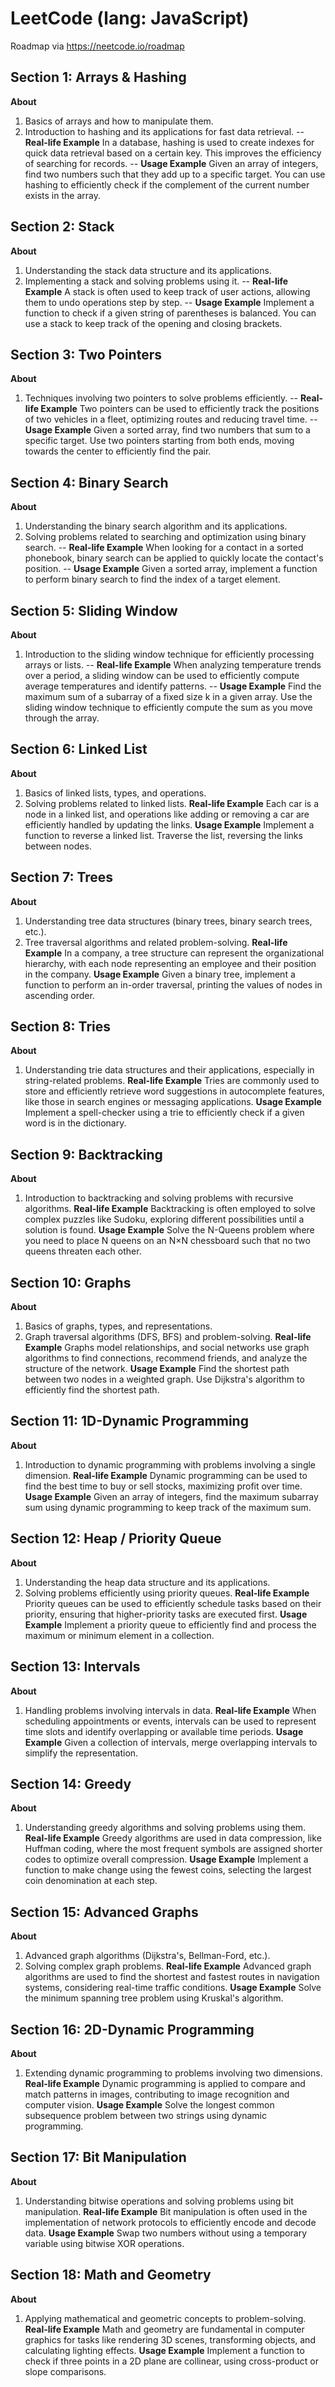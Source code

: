 # LeetCode (lang: JavaScript)
Roadmap via https://neetcode.io/roadmap

## Section 1: Arrays & Hashing
__About__
1. Basics of arrays and how to manipulate them.
2. Introduction to hashing and its applications for fast data retrieval.
--
__Real-life Example__
In a database, hashing is used to create indexes for quick data retrieval based on a certain key. This improves the efficiency of searching for records.
--
__Usage Example__
Given an array of integers, find two numbers such that they add up to a specific target. You can use hashing to efficiently check if the complement of the current number exists in the array.

## Section 2: Stack
__About__
1. Understanding the stack data structure and its applications.
2. Implementing a stack and solving problems using it.
--
__Real-life Example__
A stack is often used to keep track of user actions, allowing them to undo operations step by step.
--
__Usage Example__
Implement a function to check if a given string of parentheses is balanced. You can use a stack to keep track of the opening and closing brackets.

## Section 3: Two Pointers
__About__
1. Techniques involving two pointers to solve problems efficiently.
--
__Real-life Example__
Two pointers can be used to efficiently track the positions of two vehicles in a fleet, optimizing routes and reducing travel time.
--
__Usage Example__
Given a sorted array, find two numbers that sum to a specific target. Use two pointers starting from both ends, moving towards the center to efficiently find the pair.

## Section 4: Binary Search
__About__
1. Understanding the binary search algorithm and its applications.
2. Solving problems related to searching and optimization using binary search.
--
__Real-life Example__
When looking for a contact in a sorted phonebook, binary search can be applied to quickly locate the contact's position.
--
__Usage Example__
Given a sorted array, implement a function to perform binary search to find the index of a target element.

## Section 5: Sliding Window
__About__
1. Introduction to the sliding window technique for efficiently processing arrays or lists.
--
__Real-life Example__
When analyzing temperature trends over a period, a sliding window can be used to efficiently compute average temperatures and identify patterns.
--
__Usage Example__
Find the maximum sum of a subarray of a fixed size k in a given array. Use the sliding window technique to efficiently compute the sum as you move through the array.

## Section 6: Linked List
__About__
1. Basics of linked lists, types, and operations.
2. Solving problems related to linked lists.
__Real-life Example__
Each car is a node in a linked list, and operations like adding or removing a car are efficiently handled by updating the links.
__Usage Example__
Implement a function to reverse a linked list. Traverse the list, reversing the links between nodes.

## Section 7: Trees
__About__
1. Understanding tree data structures (binary trees, binary search trees, etc.).
2. Tree traversal algorithms and related problem-solving.
__Real-life Example__
In a company, a tree structure can represent the organizational hierarchy, with each node representing an employee and their position in the company.
__Usage Example__
Given a binary tree, implement a function to perform an in-order traversal, printing the values of nodes in ascending order.

## Section 8: Tries
__About__
1. Understanding trie data structures and their applications, especially in string-related problems.
__Real-life Example__
Tries are commonly used to store and efficiently retrieve word suggestions in autocomplete features, like those in search engines or messaging applications.
__Usage Example__
Implement a spell-checker using a trie to efficiently check if a given word is in the dictionary.

## Section 9: Backtracking
__About__
1. Introduction to backtracking and solving problems with recursive algorithms.
__Real-life Example__
Backtracking is often employed to solve complex puzzles like Sudoku, exploring different possibilities until a solution is found.
__Usage Example__
Solve the N-Queens problem where you need to place N queens on an N×N chessboard such that no two queens threaten each other.

## Section 10: Graphs
__About__
1. Basics of graphs, types, and representations.
2. Graph traversal algorithms (DFS, BFS) and problem-solving.
__Real-life Example__
 Graphs model relationships, and social networks use graph algorithms to find connections, recommend friends, and analyze the structure of the network.
__Usage Example__
Find the shortest path between two nodes in a weighted graph. Use Dijkstra's algorithm to efficiently find the shortest path.

## Section 11: 1D-Dynamic Programming
__About__
1. Introduction to dynamic programming with problems involving a single dimension.
__Real-life Example__
Dynamic programming can be used to find the best time to buy or sell stocks, maximizing profit over time.
__Usage Example__
Given an array of integers, find the maximum subarray sum using dynamic programming to keep track of the maximum sum.

## Section 12: Heap / Priority Queue
__About__
1. Understanding the heap data structure and its applications.
2. Solving problems efficiently using priority queues.
__Real-life Example__
Priority queues can be used to efficiently schedule tasks based on their priority, ensuring that higher-priority tasks are executed first.
__Usage Example__
Implement a priority queue to efficiently find and process the maximum or minimum element in a collection.

## Section 13: Intervals
__About__
1. Handling problems involving intervals in data.
__Real-life Example__
When scheduling appointments or events, intervals can be used to represent time slots and identify overlapping or available time periods.
__Usage Example__
Given a collection of intervals, merge overlapping intervals to simplify the representation.

## Section 14: Greedy
__About__
1. Understanding greedy algorithms and solving problems using them.
__Real-life Example__
Greedy algorithms are used in data compression, like Huffman coding, where the most frequent symbols are assigned shorter codes to optimize overall compression.
__Usage Example__
Implement a function to make change using the fewest coins, selecting the largest coin denomination at each step.

## Section 15: Advanced Graphs
__About__
1. Advanced graph algorithms (Dijkstra's, Bellman-Ford, etc.).
2. Solving complex graph problems.
__Real-life Example__
Advanced graph algorithms are used to find the shortest and fastest routes in navigation systems, considering real-time traffic conditions.
__Usage Example__
Solve the minimum spanning tree problem using Kruskal's algorithm.

## Section 16: 2D-Dynamic Programming
__About__
1. Extending dynamic programming to problems involving two dimensions.
__Real-life Example__
Dynamic programming is applied to compare and match patterns in images, contributing to image recognition and computer vision.
__Usage Example__
Solve the longest common subsequence problem between two strings using dynamic programming.

## Section 17: Bit Manipulation
__About__
1. Understanding bitwise operations and solving problems using bit manipulation.
__Real-life Example__
Bit manipulation is often used in the implementation of network protocols to efficiently encode and decode data.
__Usage Example__
Swap two numbers without using a temporary variable using bitwise XOR operations.

## Section 18: Math and Geometry
__About__
1. Applying mathematical and geometric concepts to problem-solving.
__Real-life Example__
Math and geometry are fundamental in computer graphics for tasks like rendering 3D scenes, transforming objects, and calculating lighting effects.
__Usage Example__
Implement a function to check if three points in a 2D plane are collinear, using cross-product or slope comparisons.
